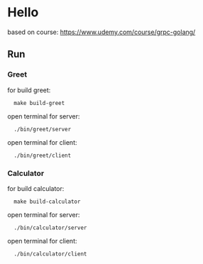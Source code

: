 # Hello

based on course: https://www.udemy.com/course/grpc-golang/

## Run
### Greet
for build greet:
```
  make build-greet
```
open terminal for server:
```
  ./bin/greet/server
```
open terminal for client:
```
  ./bin/greet/client
```
### Calculator
for build calculator:
```
  make build-calculator
```
open terminal for server:
```
  ./bin/calculator/server
```
open terminal for client:
```
  ./bin/calculator/client
```